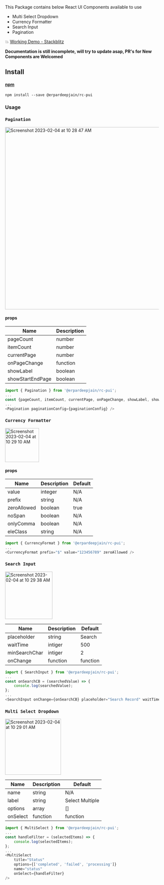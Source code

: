 This Package contains below React UI Components available to use

* Multi Select Dropdown
* Currency Formatter 
* Search Input
* Pagination 

💥 [Working Demo - Stackblitz](https://stackblitz.com/edit/react-qgvr8r)

**Documentation is still incomplete, will try to update asap, PR's for New Components are Welcomed**

## Install

#### [npm](https://www.npmjs.com/package/toastr)
```
npm install --save @erpardeepjain/rc-pui
```

### Usage 

### `Pagination`

<img width="596" alt="Screenshot 2023-02-04 at 10 28 47 AM" src="https://user-images.githubusercontent.com/13163739/216749803-6b8c4dae-f122-4dc1-b72a-d0d70bf95db3.png">


#### props

| Name              | Description      
| -----------       | -----------      
| pageCount         | number
| itemCount         | number             
| currentPage       | number             
| onPageChange      | function             
| showLabel         | boolean             
| showStartEndPage  | boolean     

```js
import { Pagination } from '@erpardeepjain/rc-pui';
...
const {pageCount, itemCount, currentPage, onPageChange, showLabel, showStartEndPage } = paginationConfig;
...
<Pagination paginationConfig={paginationConfig} />

```

### `Currency Formatter`

<img width="111" alt="Screenshot 2023-02-04 at 10 29 10 AM" src="https://user-images.githubusercontent.com/13163739/216749872-a282b790-85ea-4802-b6a6-396cda98024e.png">

#### props

| Name        | Description | Default
| ----------- | ----------- | -----------
| value       | integer     | N/A
| prefix      | string      | N/A
| zeroAllowed | boolean     | true
| noSpan      | boolean     | N/A
| onlyComma   | boolean     | N/A
| eleClass    | string      | N/A


```js
import { CurrencyFormat } from '@erpardeepjain/rc-pui';
...
<CurrencyFormat prefix="$" value="123456789" zeroAllowed />

```

### `Search Input`
                                                      
<img width="155" alt="Screenshot 2023-02-04 at 10 29 38 AM" src="https://user-images.githubusercontent.com/13163739/216749815-ff75426f-3682-487c-a76e-21d9dcdfd64b.png">

| Name          | Description | Default
| -----------   | ----------- | -----------
| placeholder   | string      | Search
| waitTime      | intiger     | 500
| minSearchChar | intiger     | 2
| onChange      | function    | function


```js
import { SearchInput } from '@erpardeepjain/rc-pui';
...
const onSearchCB = (searchedValue) => {
    console.log(searchedValue);
};
...
<SearchInput onChange={onSearchCB} placeholder="Search Record" waitTime={300} minSearchChar={2} />

```

### `Multi Select Dropdown`

<img width="183" alt="Screenshot 2023-02-04 at 10 29 01 AM" src="https://user-images.githubusercontent.com/13163739/216749788-53bc05a9-e791-40a5-9388-d531da278817.png">

| Name      | Description | Default
| --------  | ----------- | -----------
| name      | string      | N/A
| label     | string      | Select Multiple
| options   | array       | []
| onSelect  | function    | function


```js
import { MultiSelect } from '@erpardeepjain/rc-pui';
...
const handleFilter = (selectedItems) => {
    console.log(selectedItems);
};
...
<MultiSelect 
    title="Status"
    options={['completed', 'failed', 'processing']} 
    name="status"
    onSelect={handleFilter}
/>

```
